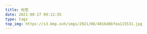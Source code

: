 ```yaml
---
title: 标签
date: 2021-08-27 09:12:55
type: tags
top_img: https://s3.bmp.ovh/imgs/2021/08/4016d8bfea115531.jpg
---
```

